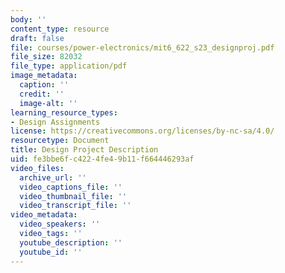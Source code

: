 ```yaml
---
body: ''
content_type: resource
draft: false
file: courses/power-electronics/mit6_622_s23_designproj.pdf
file_size: 82032
file_type: application/pdf
image_metadata:
  caption: ''
  credit: ''
  image-alt: ''
learning_resource_types:
- Design Assignments
license: https://creativecommons.org/licenses/by-nc-sa/4.0/
resourcetype: Document
title: Design Project Description
uid: fe3bbe6f-c422-4fe4-9b11-f664446293af
video_files:
  archive_url: ''
  video_captions_file: ''
  video_thumbnail_file: ''
  video_transcript_file: ''
video_metadata:
  video_speakers: ''
  video_tags: ''
  youtube_description: ''
  youtube_id: ''
---
```

